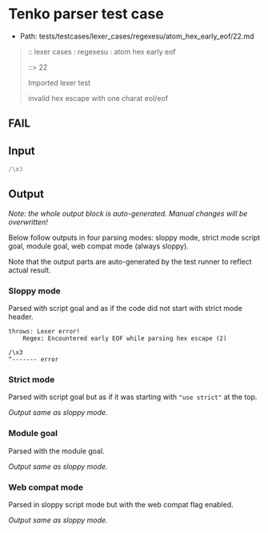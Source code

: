# Tenko parser test case

- Path: tests/testcases/lexer_cases/regexesu/atom_hex_early_eof/22.md

> :: lexer cases : regexesu : atom hex early eof
>
> ::> 22
>
> Imported lexer test
>
> invalid hex escape with one charat eol/eof

## FAIL

## Input

`````js
/\x3
`````

## Output

_Note: the whole output block is auto-generated. Manual changes will be overwritten!_

Below follow outputs in four parsing modes: sloppy mode, strict mode script goal, module goal, web compat mode (always sloppy).

Note that the output parts are auto-generated by the test runner to reflect actual result.

### Sloppy mode

Parsed with script goal and as if the code did not start with strict mode header.

`````
throws: Lexer error!
    Regex: Encountered early EOF while parsing hex escape (2)

/\x3
^------- error
`````

### Strict mode

Parsed with script goal but as if it was starting with `"use strict"` at the top.

_Output same as sloppy mode._

### Module goal

Parsed with the module goal.

_Output same as sloppy mode._

### Web compat mode

Parsed in sloppy script mode but with the web compat flag enabled.

_Output same as sloppy mode._
